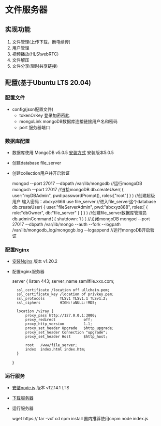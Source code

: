 # 文件服务器

## 实现功能

1. 文件管理(上传下载，断电续传)
2. 用户管理
3. 视频播放(HLS\webRTC)
4. 文件解压
5. 文件分享(限时共享链接)

## 配置(基于Ubuntu LTS 20.04)

### 配置文件

- config(json配置文件)
    - tokenOrKey 登录加密密匙
    - mongoLink mongoDB数据库连接链接用户名和密码
    - port 服务器端口

### 数据库配置

- 数据库使用 MongoDB v5.0.5 [安装方式](https://docs.mongodb.com/manual/administration/install-community/)
  安装版本5.0.5
- 创建database file_server
- 创建collection用户并开启验证

    mongod --port 27017 --dbpath /var/lib/mongodb   //运行mongoDB
    mongosh --port 27017                              //链接mongoDB
    db.createUser( { user:"myDBAdmin", pwd:passwordPrompt(), roles:["root"] } )  //创建超级用户
    输入密码：abcxyz666
    use file_server                                 //进入file_server这个database
    db.createUser( { user:"fileServerAdmin", pwd:"abcxyz888", roles:[ { role:"dbOwner", db:"file_server" } ] } )    //创建file_server数据库管理员
    db.adminCommand( { shutdown: 1 } )              //关闭mongoDB
    mongod --port 27017 --dbpath /var/lib/mongo --auth  --fork --logpath /var/lib/mongodb_log/mongogb.log --logappend //运行mongoDB开启验证

### 配置Nginx

- [安装Nginx](https://nginx.org/en/linux_packages.html) 版本 v1.20.2
- 配置nginx服务器

    server {
        listen 443;
        server_name samllfile.xxx.com;
        
        ssl_certificate /location off ullchain.pem;
        ssl_certificate_key /location of privkey.pem;
        ssl_protocols       TLSv1 TLSv1.1 TLSv1.2;
        ssl_ciphers         HIGH:!aNULL:!MD5;
                
        location /v2ray {
            proxy_pass http://127.0.0.1:3000;
            proxy_redirect             off;
            proxy_http_version         1.1;
            proxy_set_header Upgrade   $http_upgrade;
            proxy_set_header Connection "upgrade";
            proxy_set_header Host      $http_host;
    
            root   /www/file_server;
            index  index.html index.htm;
        }
    }

### 运行服务

- [安装node.js](https://nodejs.dev/how-to-install-nodejs) 版本 v12.14.1 LTS
- [下载服务器]()
- 运行服务器

    wget https://
    tar -vxf 
    cd 
    npm install         国内推荐使用cnpm
    node index.js
    